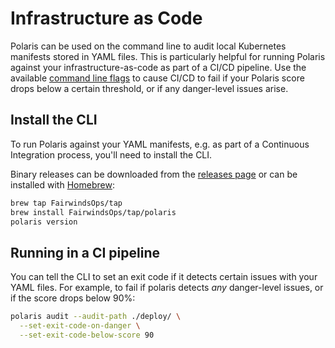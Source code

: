 # Infrastructure as Code
Polaris can be used on the command line to audit local Kubernetes manifests stored in YAML files.
This is particularly helpful for running Polaris against your infrastructure-as-code as part of a
CI/CD pipeline. Use the available [command line flags](#running-in-a-ci-pipeline)
to cause CI/CD to fail if your Polaris score drops below a certain threshold, or if any danger-level issues arise.


## Install the CLI
To run Polaris against your YAML manifests, e.g. as part of a Continuous Integration process,
you'll need to install the CLI.

Binary releases can be downloaded from the [releases page](https://github.com/fairwindsops/polaris/releases)
or can be installed with [Homebrew](https://brew.sh/):
```bash
brew tap FairwindsOps/tap
brew install FairwindsOps/tap/polaris
polaris version
```

## Running in a CI pipeline
You can tell the CLI to set an exit code if it detects certain issues with your
YAML files.
For example, to fail if polaris detects *any* danger-level issues, or if the score drops below 90%:
```bash
polaris audit --audit-path ./deploy/ \
  --set-exit-code-on-danger \
  --set-exit-code-below-score 90
```

